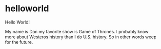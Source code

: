 # helloworld

Hello World!

My name is Dan my favorite show is Game of Thrones. I probably know more about Westeros history than I do U.S. history. 
So in other words weep for the future.
